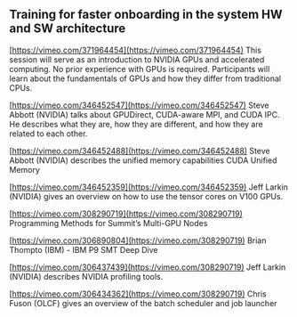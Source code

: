 ## Training for faster onboarding in the system HW and SW architecture

[https://vimeo.com/371964454](https://vimeo.com/371964454)
This session will serve as an introduction to NVIDIA GPUs and accelerated computing. No prior experience with GPUs is required. Participants will learn about the fundamentals of GPUs and how they differ from traditional CPUs. 

[https://vimeo.com/346452547](https://vimeo.com/346452547)
Steve Abbott (NVIDIA) talks about GPUDirect, CUDA-aware MPI, and CUDA IPC. He describes what they are, how they are different, and how they are related to each other.

[https://vimeo.com/346452488](https://vimeo.com/346452488)
Steve Abbott (NVIDIA) describes the unified memory capabilities CUDA Unified Memory

[https://vimeo.com/346452359](https://vimeo.com/346452359)
Jeff Larkin (NVIDIA) gives an overview on how to use the tensor cores on V100 GPUs.

[https://vimeo.com/308290719](https://vimeo.com/308290719)
Programming Methods for Summit’s Multi-GPU Nodes

[https://vimeo.com/306890804](https://vimeo.com/308290719)
Brian Thompto (IBM) - IBM P9 SMT Deep Dive

[https://vimeo.com/306437439](https://vimeo.com/308290719)
Jeff Larkin (NVIDIA) describes NVIDIA profiling tools.

[https://vimeo.com/306434362](https://vimeo.com/308290719)
Chris Fuson (OLCF) gives an overview of the batch scheduler and job launcher
